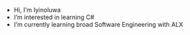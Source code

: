 - Hi, I’m Iyinoluwa
- I’m interested in learning C# 
- I’m currently learning broad Software Engineering with ALX


<!---
IBlacklad/IBlacklad is a ✨ special ✨ repository because its `README.md` (this file) appears on your GitHub profile.
You can click the Preview link to take a look at your changes.
--->

